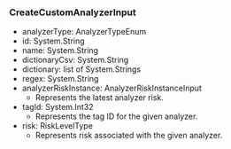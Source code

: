 ### CreateCustomAnalyzerInput
- analyzerType: AnalyzerTypeEnum
- id: System.String
- name: System.String
- dictionaryCsv: System.String
- dictionary: list of System.Strings
- regex: System.String
- analyzerRiskInstance: AnalyzerRiskInstanceInput
  - Represents the latest analyzer risk.
- tagId: System.Int32
  - Represents the tag ID for the given analyzer.
- risk: RiskLevelType
  - Represents risk associated with the given analyzer.
